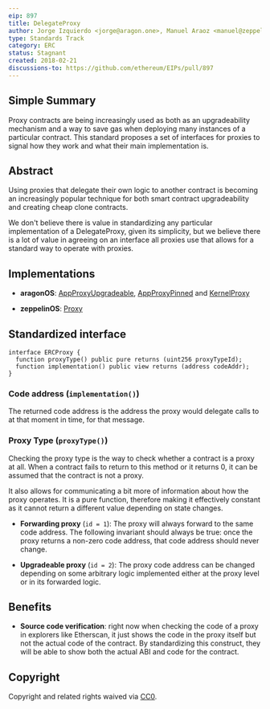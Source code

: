 ```yaml
---
eip: 897
title: DelegateProxy
author: Jorge Izquierdo <jorge@aragon.one>, Manuel Araoz <manuel@zeppelin.solutions>
type: Standards Track
category: ERC
status: Stagnant
created: 2018-02-21
discussions-to: https://github.com/ethereum/EIPs/pull/897
---
```


## Simple Summary
Proxy contracts are being increasingly used as both as an upgradeability mechanism and a way to save gas when deploying many instances of a particular contract. This standard proposes a set of interfaces for proxies to signal how they work and what their main implementation is.

## Abstract
Using proxies that delegate their own logic to another contract is becoming an increasingly popular technique for both smart contract upgradeability and creating cheap clone contracts.

We don't believe there is value in standardizing any particular implementation of a DelegateProxy, given its simplicity, but we believe there is a lot of value in agreeing on an interface all proxies use that allows for a standard way to operate with proxies.

## Implementations

- **aragonOS**: [AppProxyUpgradeable](https://github.com/aragon/aragonOS/blob/master/contracts/apps/AppProxyUpgradeable.sol), [AppProxyPinned](https://github.com/aragon/aragonOS/blob/master/contracts/apps/AppProxyPinned.sol) and [KernelProxy](https://github.com/aragon/aragonOS/blob/master/contracts/kernel/KernelProxy.sol)

- **zeppelinOS**: [Proxy](https://github.com/zeppelinos/labs/blob/2da9e859db81a61f2449d188e7193788ca721c65/upgradeability_ownership/contracts/Proxy.sol)

## Standardized interface

```solidity
interface ERCProxy {
  function proxyType() public pure returns (uint256 proxyTypeId);
  function implementation() public view returns (address codeAddr);
}
```

### Code address (`implementation()`)
The returned code address is the address the proxy would delegate calls to at that moment in time, for that message.

### Proxy Type (`proxyType()`)

Checking the proxy type is the way to check whether a contract is a proxy at all. When a contract fails to return to this method or it returns 0, it can be assumed that the contract is not a proxy.

It also allows for communicating a bit more of information about how the proxy operates. It is a pure function, therefore making it effectively constant as it cannot return a different value depending on state changes.

- **Forwarding proxy** (`id = 1`): The proxy will always forward to the same code address. The following invariant should always be true: once the proxy returns a non-zero code address, that code address should never change.

- **Upgradeable proxy** (`id = 2`): The proxy code address can be changed depending on some arbitrary logic implemented either at the proxy level or in its forwarded logic.

## Benefits

- **Source code verification**: right now when checking the code of a proxy in explorers like Etherscan, it just shows the code in the proxy itself but not the actual code of the contract. By standardizing this construct, they will be able to show both the actual ABI and code for the contract.

## Copyright
Copyright and related rights waived via [CC0](../LICENSE.md).
